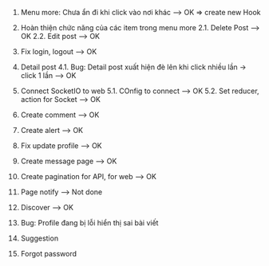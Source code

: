 1. Menu more: Chưa ẩn đi khi click vào nơi khác --> OK => create new Hook

2. Hoàn thiện chức năng của các item trong menu more
   2.1. Delete Post --> OK
   2.2. Edit post --> OK
3. Fix login, logout --> OK

4. Detail post
   4.1. Bug: Detail post xuất hiện đè lên khi click nhiều lần -> click 1 lần --> OK

5. Connect SocketIO to web
   5.1. COnfig to connect --> OK
   5.2. Set reducer, action for Socket --> OK

6. Create comment --> OK

7. Create alert --> OK

8. Fix update profile --> OK

9. Create message page --> OK

10. Create pagination for API, for web --> OK

11. Page notify --> Not done

12. Discover --> OK

13. Bug: Profile đang bị lỗi hiển thị sai bài viết

14. Suggestion

15. Forgot password
